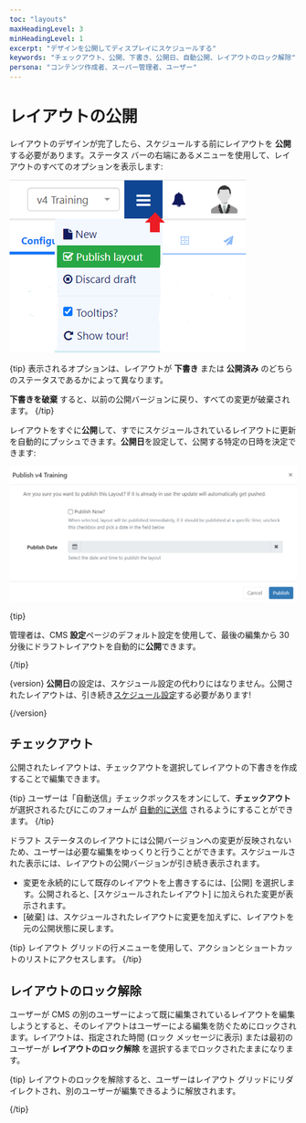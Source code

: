 ```yaml
---
toc: "layouts"
maxHeadingLevel: 3
minHeadingLevel: 1
excerpt: "デザインを公開してディスプレイにスケジュールする"
keywords: "チェックアウト、公開、下書き、公開日、自動公開、レイアウトのロック解除"
persona: "コンテンツ作成者、スーパー管理者、ユーザー"
---
```


# レイアウトの公開

レイアウトのデザインが完了したら、スケジュールする前にレイアウトを **公開** する必要があります。ステータス バーの右端にあるメニューを使用して、レイアウトのすべてのオプションを表示します:

![公開メニュー](img/v4_layouts_publish_menu.png)

{tip}
表示されるオプションは、レイアウトが **下書き** または **公開済み** のどちらのステータスであるかによって異なります。

**下書きを破棄** すると、以前の公開バージョンに戻り、すべての変更が破棄されます。
{/tip}

レイアウトをすぐに**公開**して、すでにスケジュールされているレイアウトに更新を自動的にプッシュできます。**公開日**を設定して、公開する特定の日時を決定できます: 

![公開日](img/v4_layouts_publish_date.png)

{tip}

管理者は、CMS **設定**ページのデフォルト設定を使用して、最後の編集から 30 分後にドラフトレイアウトを自動的に**公開**できます。

{/tip}

{version}
**公開日**の設定は、スケジュール設定の代わりにはなりません。公開されたレイアウトは、引き続き[スケジュール設定](scheduling_events.html)する必要があります!

{/version}

## チェックアウト

公開されたレイアウトは、チェックアウトを選択してレイアウトの下書きを作成することで編集できます。

{tip}
ユーザーは「自動送信」チェックボックスをオンにして、**チェックアウト** が選択されるたびにこのフォームが [自動的に送信](tour_cms_navigation.html#content-automatic-submission-of-forms) されるようにすることができます。
{/tip}

ドラフト ステータスのレイアウトには公開バージョンへの変更が反映されないため、ユーザーは必要な編集をゆっくりと行うことができます。スケジュールされた表示には、レイアウトの公開バージョンが引き続き表示されます。

- 変更を永続的にして既存のレイアウトを上書きするには、[公開] を選択します。公開されると、[スケジュールされたレイアウト] に加えられた変更が表示されます。
- [破棄] は、スケジュールされたレイアウトに変更を加えずに、レイアウトを元の公開状態に戻します。

{tip}
レイアウト グリッドの行メニューを使用して、アクションとショートカットのリストにアクセスします。
{/tip}

## レイアウトのロック解除

ユーザーが CMS の別のユーザーによって既に編集されているレイアウトを編集しようとすると、そのレイアウトはユーザーによる編集を防ぐためにロックされます。レイアウトは、指定された時間 (ロック メッセージに表示) または最初のユーザーが **レイアウトのロック解除** を選択するまでロックされたままになります。

{tip}
レイアウトのロックを解除すると、ユーザーはレイアウト グリッドにリダイレクトされ、別のユーザーが編集できるように解放されます。

{/tip}
